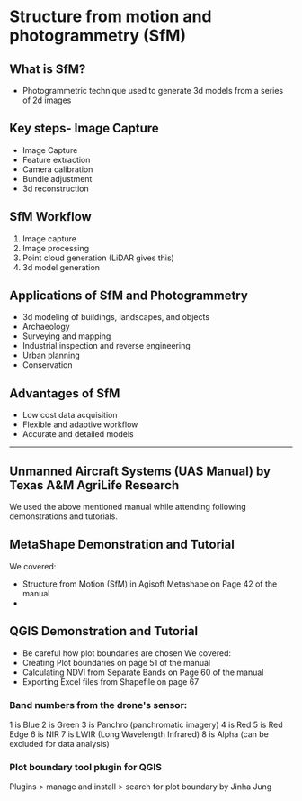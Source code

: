 # Structure from motion and photogrammetry (SfM)
## What is SfM?
- Photogrammetric technique used to generate 3d models from a series of 2d images
## Key steps- Image Capture
- Image Capture
- Feature extraction
- Camera calibration
- Bundle adjustment
- 3d reconstruction
## SfM Workflow
1. Image capture
2. Image processing
3. Point cloud generation (LiDAR gives this)
4. 3d model generation
## Applications of SfM and Photogrammetry
- 3d modeling of buildings, landscapes, and objects
- Archaeology
- Surveying and mapping
- Industrial inspection and reverse engineering
- Urban planning
- Conservation
## Advantages of SfM
- Low cost data acquisition
- Flexible and adaptive workflow
- Accurate and detailed models
--- 
## Unmanned Aircraft Systems (UAS Manual) by Texas A&M AgriLife Research
We used the above mentioned manual while attending following demonstrations and tutorials.
## MetaShape Demonstration and Tutorial
We covered:
- Structure from Motion (SfM) in Agisoft Metashape on Page 42 of the manual
- 

## QGIS Demonstration and Tutorial
- Be careful how plot boundaries are chosen
We covered:
- Creating Plot boundaries on page 51 of the manual
- Calculating NDVI from Separate Bands on Page 60 of the manual
- Exporting Excel files from Shapefile on page 67
### Band numbers from the drone's sensor: 
1 is Blue
2 is Green 
3 is Panchro (panchromatic imagery) 
4 is Red 
5 is Red Edge
6 is NIR 
7 is LWIR (Long Wavelength Infrared) 
8 is Alpha (can be excluded for data analysis) 

### Plot boundary tool plugin for QGIS
Plugins > manage and install > search for plot boundary by Jinha Jung
